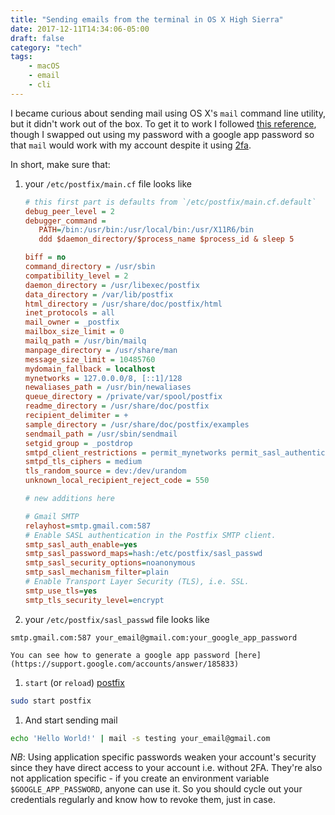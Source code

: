 ```yaml
---
title: "Sending emails from the terminal in OS X High Sierra"
date: 2017-12-11T14:34:06-05:00
draft: false
category: "tech"
tags:
    - macOS
    - email
    - cli
---
```


I became curious about sending mail using OS X's `mail` command line utility, but it didn't work out of the box. To get it to work I followed [this reference][reference], though I swapped out using my password with a google app password so that `mail` would work with my account despite it using [2fa](https://www.turnon2fa.com/).

In short, make sure that:

1. your `/etc/postfix/main.cf` file looks like
    ```ini
    # this first part is defaults from `/etc/postfix/main.cf.default`
    debug_peer_level = 2
    debugger_command =
       PATH=/bin:/usr/bin:/usr/local/bin:/usr/X11R6/bin
       ddd $daemon_directory/$process_name $process_id & sleep 5

    biff = no
    command_directory = /usr/sbin
    compatibility_level = 2
    daemon_directory = /usr/libexec/postfix
    data_directory = /var/lib/postfix
    html_directory = /usr/share/doc/postfix/html
    inet_protocols = all
    mail_owner = _postfix
    mailbox_size_limit = 0
    mailq_path = /usr/bin/mailq
    manpage_directory = /usr/share/man
    message_size_limit = 10485760
    mydomain_fallback = localhost
    mynetworks = 127.0.0.0/8, [::1]/128
    newaliases_path = /usr/bin/newaliases
    queue_directory = /private/var/spool/postfix
    readme_directory = /usr/share/doc/postfix
    recipient_delimiter = +
    sample_directory = /usr/share/doc/postfix/examples
    sendmail_path = /usr/sbin/sendmail
    setgid_group = _postdrop
    smtpd_client_restrictions = permit_mynetworks permit_sasl_authenticated permit
    smtpd_tls_ciphers = medium
    tls_random_source = dev:/dev/urandom
    unknown_local_recipient_reject_code = 550

    # new additions here

    # Gmail SMTP
    relayhost=smtp.gmail.com:587
    # Enable SASL authentication in the Postfix SMTP client.
    smtp_sasl_auth_enable=yes
    smtp_sasl_password_maps=hash:/etc/postfix/sasl_passwd
    smtp_sasl_security_options=noanonymous
    smtp_sasl_mechanism_filter=plain
    # Enable Transport Layer Security (TLS), i.e. SSL.
    smtp_use_tls=yes
    smtp_tls_security_level=encrypt
    ```

1. your `/etc/postfix/sasl_passwd` file looks like
  ```
  smtp.gmail.com:587 your_email@gmail.com:your_google_app_password
  ```

    You can see how to generate a google app password [here](https://support.google.com/accounts/answer/185833)

1. `start` (or `reload`) [postfix](http://www.postfix.org/)
  ```sh
  sudo start postfix
  ```

1. And start sending mail
  ```sh
  echo 'Hello World!' | mail -s testing your_email@gmail.com
  ```

*NB*: Using application specific passwords weaken your account's security since they have direct access to your account i.e. without 2FA. They're also not application specific - if you create an environment variable `$GOOGLE_APP_PASSWORD`, anyone can use it. So you should cycle out your credentials regularly and know how to revoke them, just in case.


[reference]: http://www.developerfiles.com/how-to-send-emails-from-localhost-mac-os-x-el-capitan/


